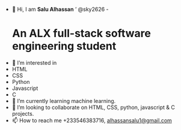- 👋 Hi, I am <strong>Salu Alhassan</strong> ’ @sky2626
-<h1>An ALX full-stack software engineering student </h1>
- 👀 I’m interested in 
- HTML
- CSS
- Python
- Javascript
- C
- 🌱 I’m currently learning machine learning.
- 💞️ I’m looking to collaborate on HTML, CSS, python, javascript & C projects. 
- 📫 How to reach me +233546383716, alhassansalu1@gmail.com

<!---
sky2626/sky2626 is a ✨ special ✨ repository because its `README.md` (this file) appears on your GitHub profile.
You can click the Preview link to take a look at your changes.
--->
